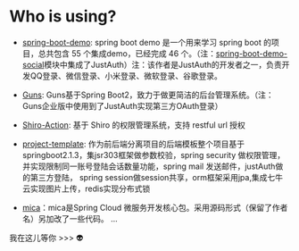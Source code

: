 # Who is using?

- [spring-boot-demo](https://github.com/xkcoding/spring-boot-demo): spring boot demo 是一个用来学习 spring boot 的项目，总共包含 55 个集成demo，已经完成 46 个。（注：[spring-boot-demo-social](https://github.com/xkcoding/spring-boot-demo/tree/master/spring-boot-demo-social)模块中集成了JustAuth）注：该作者是JustAuth的开发者之一，负责开发QQ登录、微信登录、小米登录、微软登录、谷歌登录。
- [Guns](https://gitee.com/stylefeng/guns): Guns基于Spring Boot2，致力于做更简洁的后台管理系统。（注：Guns企业版中使用到了JustAuth实现第三方OAuth登录）

- [Shiro-Action](https://github.com/zhaojun1998/Shiro-Action): 基于 Shiro 的权限管理系统，支持 restful url 授权
- [project-template](https://github.com/HobbyBear/project-template): 作为前后端分离项目的后端模板整个项目基于springboot2.1.3，集jsr303框架做参数校验，spring security 做权限管理，并实现限制同一账号登陆会话数量功能，spring mail 发送邮件，justAuth做的第三方登陆， spring session做session共享，orm框架采用jpa,集成七牛云实现图片上传，redis实现分布式锁
- [mica](https://github.com/lets-mica/mica/tree/master/mica-social)：mica是Spring Cloud 微服务开发核心包。采用源码形式（保留了作者名）另加改了一些代码。
...

我在这儿等你 >>> :alien: 
